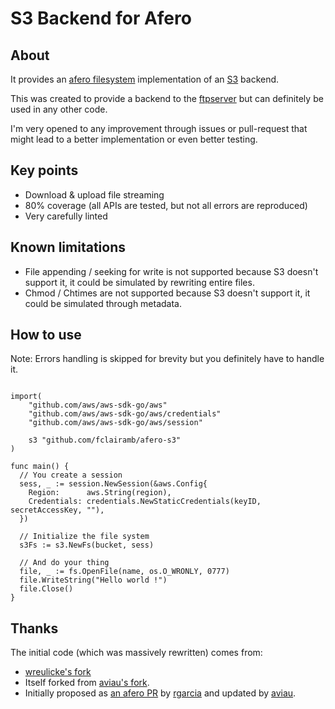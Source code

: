 # S3 Backend for Afero
## About
It provides an [afero filesystem](https://github.com/spf13/afero/) implementation of an [S3](https://aws.amazon.com/s3/) backend.

This was created to provide a backend to the [ftpserver](https://github.com/fclairamb/ftpserver) but can definitely be used in any other code.

I'm very opened to any improvement through issues or pull-request that might lead to a better implementation or even
better testing.

## Key points
- Download & upload file streaming
- 80% coverage (all APIs are tested, but not all errors are reproduced)
- Very carefully linted

## Known limitations
- File appending / seeking for write is not supported because S3 doesn't support it, it could be simulated by rewriting entire files.
- Chmod / Chtimes are not supported because S3 doesn't support it, it could be simulated through metadata.


## How to use
Note: Errors handling is skipped for brevity but you definitely have to handle it.
```golang

import(
	"github.com/aws/aws-sdk-go/aws"
	"github.com/aws/aws-sdk-go/aws/credentials"
	"github.com/aws/aws-sdk-go/aws/session"
  
	s3 "github.com/fclairamb/afero-s3"
)

func main() {
  // You create a session
  sess, _ := session.NewSession(&aws.Config{
    Region:      aws.String(region),
    Credentials: credentials.NewStaticCredentials(keyID, secretAccessKey, ""),
  })

  // Initialize the file system
  s3Fs := s3.NewFs(bucket, sess)

  // And do your thing
  file, _ := fs.OpenFile(name, os.O_WRONLY, 0777)
  file.WriteString("Hello world !")
  file.Close()
}
```

## Thanks

The initial code (which was massively rewritten) comes from:
- [wreulicke's fork](https://github.com/wreulicke/afero-s3)
- Itself forked from [aviau's fork](https://github.com/aviau/).
- Initially proposed as [an afero PR](https://github.com/spf13/afero/pull/90) by [rgarcia](https://github.com/rgarcia) and updated by [aviau](https://github.com/aviau).
